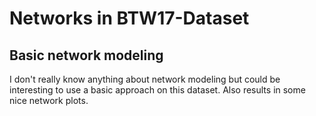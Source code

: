 # Networks in BTW17-Dataset

## Basic network modeling
I don't really know anything about network modeling but could be interesting to use a basic approach on this dataset. Also results in some nice network plots.